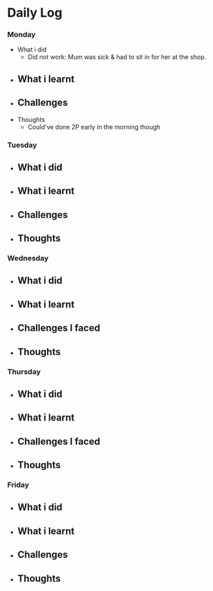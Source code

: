 # Daily Log

### Monday
- What i did
  - Did not work: Mum was sick & had to sit in for her at the shop.
- What i learnt
  - 
- Challenges
  - 
- Thoughts
  - Could've done 2P early in the morning though

### Tuesday
- What i did
  - 
- What i learnt
  - 
- Challenges
  - 
- Thoughts
  -

### Wednesday
- What i did
  - 
- What i learnt 
  - 
- Challenges I faced
  - 
- Thoughts
  - 

### Thursday
- What i did
  - 
- What i learnt 
  - 
- Challenges I faced
  - 
- Thoughts
  - 


### Friday
- What i did
  - 
- What i learnt
  - 
- Challenges
  - 
- Thoughts
  - 
